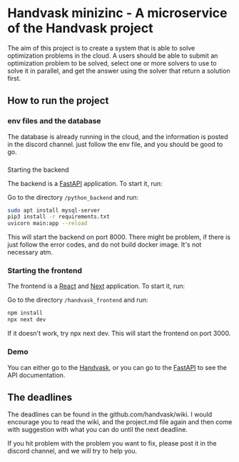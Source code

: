 # Handvask minizinc - A microservice of the Handvask project

The aim of this project is to create a system that is able to solve optimization
problems in the cloud. A users should be able to submit an optimization problem to
be solved, select one or more solvers to use to solve it in parallel,
and get the answer using the solver that return a solution first.

## How to run the project

### env files and the database

The database is already running in the cloud, and the information is posted in the discord channel.
just follow the env file, and you should be good to go.

###

Starting the backend

The backend is a [FastAPI](https://fastapi.tiangolo.com/) application. To start it, run:

Go to the directory `/python_backend` and run:

```bash
sudo apt install mysql-server
pip3 install -r requirements.txt
uvicorn main:app --reload
```

This will start the backend on port 8000.
There might be problem, if there is just follow the error codes, and do not
build docker image. It's not necessary atm.

### Starting the frontend

The frontend is a [React](https://reactjs.org/) and [Next](https://nextjs.org/) application. To start it, run:

Go to the directory `/handvask_frontend` and run:

```bash
npm install
npx next dev
```

If it doesn't work, try npx next dev.
This will start the frontend on port 3000.

### Demo

You can either go to the [Handvask](http://127.0.0.1:3000),
or you can go to the [FastAPI](http://localhost:8000/docs) to see the API documentation.

## The deadlines

The deadlines can be found in the github.com/handvask/wiki.
I would encourage you to read the wiki, and the project.md file again and then come with suggestion
with what you can do until the next deadline.

If you hit problem with the problem you want to fix, please post it in the discord channel,
and we will try to help you.
